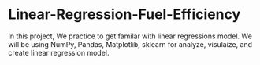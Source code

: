 # Linear-Regression-Fuel-Efficiency

In this project, We practice to get familar with linear regressions model. 
We will be using NumPy, Pandas, Matplotlib, sklearn for analyze, visulaize, and create linear regression model.
